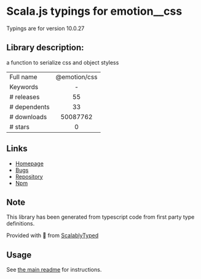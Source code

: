 
# Scala.js typings for emotion__css

Typings are for version 10.0.27

## Library description:
a function to serialize css and object styless

|                    |                 |
| ------------------ | :-------------: |
| Full name          | @emotion/css |
| Keywords           | - |
| # releases         | 55 |
| # dependents       | 33 |
| # downloads        | 50087762 |
| # stars            | 0 |

## Links
- [Homepage](https://github.com/emotion-js/emotion#readme)
- [Bugs](https://github.com/emotion-js/emotion/issues)
- [Repository](https://github.com/emotion-js/emotion)
- [Npm](https://www.npmjs.com/package/%40emotion%2Fcss)
    


## Note
This library has been generated from typescript code from first party type definitions.

Provided with :purple_heart: from [ScalablyTyped](https://github.com/oyvindberg/ScalablyTyped)

## Usage
See [the main readme](../../readme.md) for instructions.


